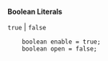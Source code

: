 **Boolean Literals**

`true` | `false`

```ballerina
    boolean enable = true;
    boolean open = false;
```
